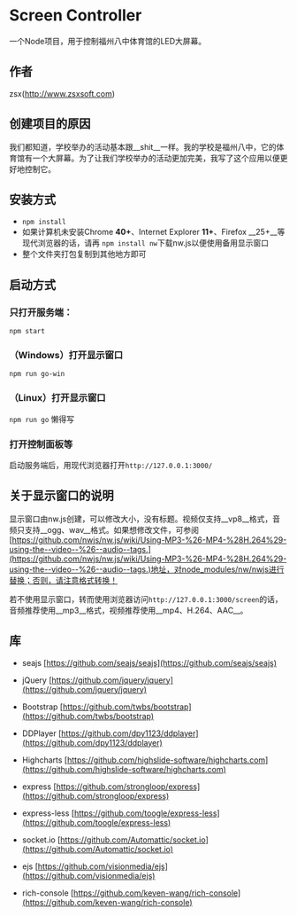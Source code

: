﻿Screen Controller
================

一个Node项目，用于控制福州八中体育馆的LED大屏幕。

## 作者
zsx(http://www.zsxsoft.com)

## 创建项目的原因

我们都知道，学校举办的活动基本跟__shit__一样。我的学校是福州八中，它的体育馆有一个大屏幕。为了让我们学校举办的活动更加完美，我写了这个应用以便更好地控制它。

## 安装方式
* ``npm install``
* 如果计算机未安装Chrome __40+__、Internet Explorer __11+__、Firefox __25+__等现代浏览器的话，请再
``npm install nw``下载nw.js以便使用备用显示窗口
* 整个文件夹打包复制到其他地方即可

## 启动方式

### 只打开服务端：

``npm start``
### （Windows）打开显示窗口

``npm run go-win``

### （Linux）打开显示窗口

``npm run go``
懒得写

### 打开控制面板等

启动服务端后，用现代浏览器打开``http://127.0.0.1:3000/``

## 关于显示窗口的说明

显示窗口由nw.js创建，可以修改大小，没有标题。视频仅支持__vp8__格式，音频只支持__ogg、wav__格式。如果想修改文件，可参阅[https://github.com/nwjs/nw.js/wiki/Using-MP3-%26-MP4-%28H.264%29-using-the--video--%26--audio--tags.](https://github.com/nwjs/nw.js/wiki/Using-MP3-%26-MP4-%28H.264%29-using-the--video--%26--audio--tags.)地址，对node_modules/nw/nwjs进行替换；否则，请注意格式转换！

若不使用显示窗口，转而使用浏览器访问``http://127.0.0.1:3000/screen``的话，音频推荐使用__mp3__格式，视频推荐使用__mp4、H.264、AAC__。

## 库

* seajs [https://github.com/seajs/seajs](https://github.com/seajs/seajs)
* jQuery [https://github.com/jquery/jquery](https://github.com/jquery/jquery)
* Bootstrap [https://github.com/twbs/bootstrap](https://github.com/twbs/bootstrap)
* DDPlayer [https://github.com/dpy1123/ddplayer](https://github.com/dpy1123/ddplayer)
* Highcharts [https://github.com/highslide-software/highcharts.com](https://github.com/highslide-software/highcharts.com) 



* express [https://github.com/strongloop/express](https://github.com/strongloop/express)
* express-less [https://github.com/toogle/express-less](https://github.com/toogle/express-less)
* socket.io [https://github.com/Automattic/socket.io](https://github.com/Automattic/socket.io)
* ejs [https://github.com/visionmedia/ejs](https://github.com/visionmedia/ejs)
* rich-console [https://github.com/keven-wang/rich-console](https://github.com/keven-wang/rich-console)
